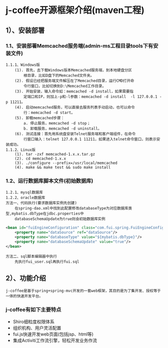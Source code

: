 # j-coffee开源框架介绍(maven工程)
## 1）、安装部署
### 1.1、安装部署Memcached服务端(admin-ms工程目录tools下有安装文件)
    1.1.1、Windows版
        (1). 首先，去下载Windows版本Memcached服务端，到本地硬盘分区
            根目录，比如D盘下的Memcached文件夹。
        (2). 假设已经把服务端文件解压在了Memcached目录，运行CMD打开命
            令行窗口，比如切换到D:\Memcached工作目录。
        (3). 开始安装，输入命令如：memcached -d install，如果需要指
            定端口和IP，则加上-p和-l参数：memcached -d install  -l 127.0.0.1 -p 11211。
        (4). 启动memcached服务，可以直接去服务列表手动启动，也可以命令
            行：memcached -d start。
        (5). 卸载memcached步骤：
            a. 停止服务，memcached -d stop；
            b. 卸载服务，memcached -d uninstall。
        (6). 测试连接：首先用系统盘安装Telnet服务端和客户端组件，在命令
            行窗口输入：telnet 127.0.0.1 11211，如果进入telnet命令窗口，则表示安装成功。
    1.1.2、Linux版
        (1). tar -zxf memcached-1.x.x.tar.gz
        (2). cd memcached-1.x.x
        (3). ./configure --prefix=/usr/local/memcached
        (4). make && make test && sudo make install
### 1.2、运行数据库脚本文件(初始数据库)
    1.2.1、mysql数据库
    1.2.2、oracle数据库
    方法一、代码执行(要求数据库实例先创建)
        在spring-dao.xml中找到此配置修改databaseType为对应数据库类型,mybatis.dbType在jdbc.properties中
        databaseSchemaUpdate为true则会初始数据库实例
```xml
<bean id="fuiEngineConfiguration" class="com.fui.spring.FuiEngineConfiguration" init-method="init">
    <property name="dataSource" ref="dataSource"/>
    <property name="databaseType" value="${mybatis.dbType}"/>
    <property name="databaseSchemaUpdate" value="true"/>
</bean>
```
    方法二、sql脚本编辑器中执行
        先执行fui_user.sql再执行fui.sql
## 2）、功能介绍
    j-coffee是基于spring+spring-mvc开发的一套web框架，其目的是为了集开发、授权等于一体的快速开发平台。
### j-coffee有如下主要特点
- Shiro细粒度权限体系
- 组织机构、用户灵活配置
- fui.js快速开发web页面(包括jsp、html等)
- 集成Activiti工作流引擎，轻松开发业务作流
